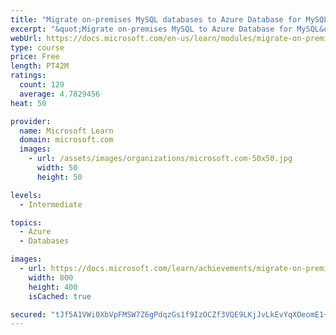 ```yaml
---
title: "Migrate on-premises MySQL databases to Azure Database for MySQL"
excerpt: "&quot;Migrate on-premises MySQL to Azure Database for MySQL&quot;"
webUrl: https://docs.microsoft.com/en-us/learn/modules/migrate-on-premises-mysql-databases/
type: course
price: Free
length: PT42M
ratings:
  count: 129
  average: 4.7829456
heat: 50

provider:
  name: Microsoft Learn
  domain: microsoft.com
  images:
    - url: /assets/images/organizations/microsoft.com-50x50.jpg
      width: 50
      height: 50

levels:
  - Intermediate

topics:
  - Azure
  - Databases

images:
  - url: https://docs.microsoft.com/learn/achievements/migrate-on-premises-mysql-databases-to-azure-database-for-mysql-social.png
    width: 800
    height: 400
    isCached: true

secured: "tJf5A1VWi0XbVpFMSW7Z6gPdqzGs1f9IzOCZf3VQE9LKjJvLkEvYqXOeomE1+a23fs4DWDMnvm7M3azD/eQSvqUC+B4fSQUR3QxA0JJS3oh8wz5rwUg2iMyTrtmc4w8VfsNvDFmqNoVQkmmfuzEQ2EN7fVRQkianmmFMg5Nb4gdYP2UyCk0DfV9afLfOqnA+QIj83tBHS9by4tLGe0sc25/bYjyVxMzsdAUNcSNaaxbnu9vYZ6K2RJJxJJnGAil4CRDHG9+WgBIG5TNIhcKQXPFaeORqPu/HzYxIKE7UCPDvTIoYzrNhwRxuuguHtGs0kf7Yv4rW5SoUnJPwNoxE7ipa1SIJYUs/BDH5u0rYrhZ1N2NHgSc62oX8oyAsS2T+c1MhNhvStLb40llgtzY8cr9pVnS25L/gGeBpK9O+shI=;wv6ixmJsMwh9wb3Hlie1ag=="
---
```


